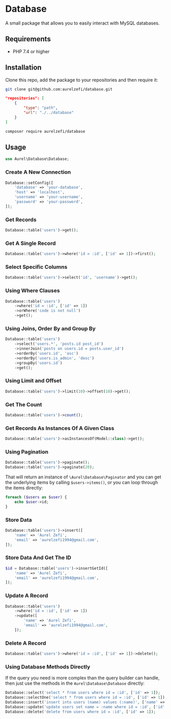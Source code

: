 # Database

A small package that allows you to easily interact with MySQL databases.

## Requirements

- PHP 7.4 or higher

## Installation

Clone this repo, add the package to your repositories and then require it:

```bash
git clone git@github.com:aurelzefi/database.git
```

```json
"repositories": [
    {
        "type": "path",
        "url": "./../database"
    }
]
```

```bash
composer require aurelzefi/database
```

## Usage

```php
use Aurel\Database\Database;
```

### Create A New Connection

```php
Database::setConfig([
    'database' => 'your-database',
    'host' => 'localhost',
    'username' => 'your-username',
    'password' => 'your-password',
]);
```

### Get Records

```php
Database::table('users')->get();
```

### Get A Single Record

```php
Database::table('users')->where('id = :id', ['id' => 1])->first();
```

### Select Specific Columns

```php
Database::table('users')->select('id', 'username')->get();
```

### Using Where Clauses

```php
Database::table('users')
    ->where('id = :id', ['id' => 1])
    ->orWhere('code is not null')
    ->get();
```

### Using Joins, Order By and Group By

```php
Database::table('users')
    ->select('users.*', 'posts.id post_id')
    ->innerJoin('posts on users.id = posts.user_id')
    ->orderBy('users.id', 'asc')
    ->orderBy('users.is_admin', 'desc')
    ->groupBy('users.id')
    ->get();
```

### Using Limit and Offset

```php
Database::table('users')->limit(10)->offset(10)->get();
```

### Get The Count

```php
Database::table('users')->count();
```

### Get Records As Instances Of A Given Class

```php
Database::table('users')->asInstancesOf(Model::class)->get();
```

### Using Pagination

```php
Database::table('users')->paginate();
Database::table('users')->paginate(20);
```

That will return an instance of `\Aurel\Database\Paginator` and you can get the underlying
items by calling `$users->items()`, or you can loop through the items directly:

```php
foreach ($users as $user) {
    echo $user->id;
}
```

### Store Data

```php
Database::table('users')->insert([
    'name' => 'Aurel Zefi',
    'email' => 'aurelzefi1994@gmail.com',
]);
```

### Store Data And Get The ID

```php
$id = Database::table('users')->insertGetId([
    'name' => 'Aurel Zefi',
    'email' => 'aurelzefi1994@gmail.com',
]);
```

### Update A Record

```php
Database::table('users')
    ->where('id = :id', ['id' => 1])
    ->update([
        'name' => 'Aurel Zefi',
        'email' => 'aurelzefi1994@gmail.com',
    ]);
```

### Delete A Record

```php
Database::table('users')->where('id = :id', ['id' => 1])->delete();
```

### Using Database Methods Directly

If the query you need is more complex than the query builder can handle, then just use the methods in the `Aurel\Database\Database` directly:

```php
Database::select('select * from users where id = :id', ['id' => 1]);
Database::selectOne('select * from users where id = :id', ['id' => 1]);
Database::insert('insert into users (name) values (:name)', ['name' => 'Aurel Zefi']);
Database::update('update users set name = :name where id = :id', ['id' => 1, 'name' => 'Aurel Zefi']);
Database::delete('delete from users where id = :id', ['id' => 1]);
```
